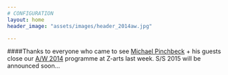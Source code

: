 ```yaml
---
# CONFIGURATION
layout: home
header_image: "assets/images/header_2014aw.jpg"

---
```

####Thanks to everyone who came to see [Michael Pinchbeck](/current/2014-autumnwinter/pinchbeck) + his guests close our [A/W 2014](/current/2014-autumnwinter) programme at Z-arts last week. S/S 2015 will be announced soon…
